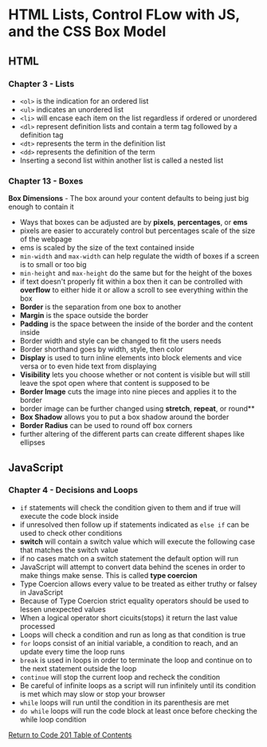 # HTML Lists, Control FLow with JS, and the CSS Box Model

## HTML

### Chapter 3 - Lists

- `<ol>` is the indication for an ordered list
- `<ul>` indicates an unordered list
- `<li>` will encase each item on the list regardless if ordered or unordered
- `<dl>` represent definition lists and contain a term tag followed by a definition tag
- `<dt>` represents the term in the definition list
- `<dd>` represents the definition of the term
- Inserting a second list within another list is called a nested list

### Chapter 13 - Boxes

**Box Dimensions** - The box around your content defaults to being just big enough to contain it

- Ways that boxes can be adjusted are by **pixels**, **percentages**, or **ems**
- pixels are easier to accurately control but percentages scale of the size of the webpage
- ems is scaled by the size of the text contained inside
- `min-width` and `max-width` can help regulate the width of boxes if a screen is to small or too big
- `min-height` and `max-height` do the same but for the height of the boxes
- if text doesn't properly fit within a box then it can be controlled with **overflow** to either hide it or allow a scroll to see everything within the box
- **Border** is the separation from one box to another
- **Margin** is the space outside the border
- **Padding** is the space between the inside of the border and the content inside
- Border width and style can be changed to fit the users needs
- Border shorthand goes by width, style, then color
- **Display** is used to turn inline elements into block elements and vice versa or to even hide text from displaying
- **Visibility** lets you choose whether or not content is visible but will still leave the spot open where that content is supposed to be
- **Border Image** cuts the image into nine pieces and applies it to the border
- border image can be further changed using **stretch**, **repeat**, or round**
- **Box Shadow** allows you to put a box shadow around the border
- **Border Radius** can be used to round off box corners
- further altering of the different parts can create different shapes like ellipses

## JavaScript

### Chapter 4 - Decisions and Loops

- `if` statements will check the condition given to them and if true will execute the code block inside
- if unresolved then follow up if statements indicated as `else if` can be used to check other conditions
- **switch** will contain a switch value which will execute the following case that matches the switch value
- if no cases match on a switch statement the default option will run
- JavaScript will attempt to convert data behind the scenes in order to make things make sense. This is called **type coercion**
- Type Coercion allows every value to be treated as either truthy or falsey in JavaScript
- Because of Type Coercion strict equality operators should be used to lessen unexpected values
- When a logical operator short cicuits(stops) it return the last value processed
- Loops will check a condition and run as long as that condition is true
- `for` loops consist of an initial variable, a condition to reach, and an update every time the loop runs
- `break` is used in loops in order to terminate the loop and continue on to the next statement outside the loop
- `continue` will stop the current loop and recheck the condition
- Be careful of infinite loops as a script will run infinitely until its condition is met which may slow or stop your browser
- `while` loops will run until the condition in its parenthesis are met
- `do while` loops will run the code block at least once before checking the while loop condition


[Return to Code 201 Table of Contents](https://rogermreyes.github.io/Reading-Notes/Code-201-Reading-Notes)